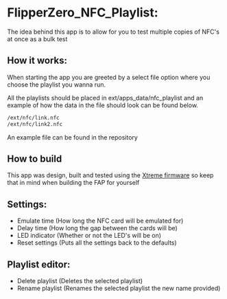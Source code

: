 # FlipperZero_NFC_Playlist:
The idea behind this app is to allow for you to test multiple copies of NFC's at once as a bulk test

## How it works:
When starting the app you are greeted by a select file option where you choose the playlist you wanna run.

All the playlists should be placed in ext/apps_data/nfc_playlist and an example of how the data in the file should look can be found below.
```txt
/ext/nfc/link.nfc
/ext/nfc/link2.nfc
```
An example file can be found in the repository

## How to build
This app was design, built and tested using the <a href="https://github.com/Flipper-XFW/Xtreme-Firmware">Xtreme firmware</a> so keep that in mind when building the FAP for yourself

## Settings:
- Emulate time (How long the NFC card will be emulated for)
- Delay time (How long the gap between the cards will be)
- LED indicator (Whether or not the LED's will be on)
- Reset settings (Puts all the settings back to the defaults)

## Playlist editor:
- Delete playlist (Deletes the selected playlist)
- Rename playlist (Renames the selected playlist the new name provided)